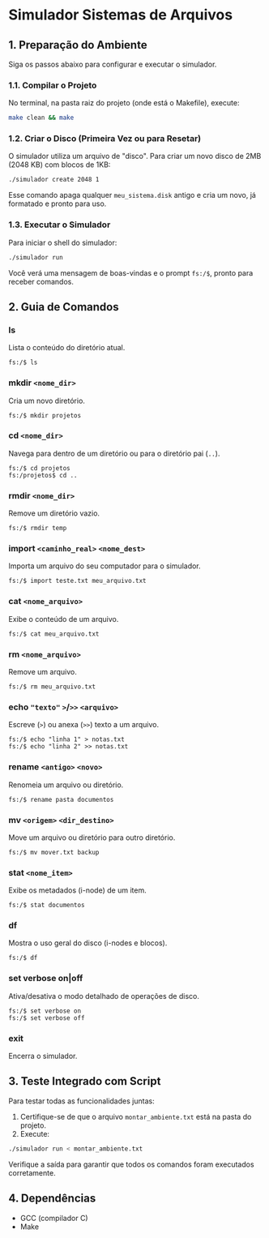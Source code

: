 # Simulador Sistemas de Arquivos

## 1. Preparação do Ambiente

Siga os passos abaixo para configurar e executar o simulador.

### 1.1. Compilar o Projeto

No terminal, na pasta raiz do projeto (onde está o Makefile), execute:

```bash
make clean && make
```

### 1.2. Criar o Disco (Primeira Vez ou para Resetar)

O simulador utiliza um arquivo de "disco". Para criar um novo disco de 2MB (2048 KB) com blocos de 1KB:

```bash
./simulador create 2048 1
```

Esse comando apaga qualquer `meu_sistema.disk` antigo e cria um novo, já formatado e pronto para uso.

### 1.3. Executar o Simulador

Para iniciar o shell do simulador:

```bash
./simulador run
```

Você verá uma mensagem de boas-vindas e o prompt `fs:/$`, pronto para receber comandos.


## 2. Guia de Comandos

### ls

Lista o conteúdo do diretório atual.

```shell
fs:/$ ls
```

### mkdir `<nome_dir>`

Cria um novo diretório.

```shell
fs:/$ mkdir projetos
```

### cd `<nome_dir>`

Navega para dentro de um diretório ou para o diretório pai (`..`).

```shell
fs:/$ cd projetos
fs:/projetos$ cd ..
```

### rmdir `<nome_dir>`

Remove um diretório vazio.

```shell
fs:/$ rmdir temp
```

### import `<caminho_real>` `<nome_dest>`

Importa um arquivo do seu computador para o simulador.

```shell
fs:/$ import teste.txt meu_arquivo.txt
```

### cat `<nome_arquivo>`

Exibe o conteúdo de um arquivo.

```shell
fs:/$ cat meu_arquivo.txt
```

### rm `<nome_arquivo>`

Remove um arquivo.

```shell
fs:/$ rm meu_arquivo.txt
```

### echo `"texto"` `>`/`>>` `<arquivo>`

Escreve (`>`) ou anexa (`>>`) texto a um arquivo.

```shell
fs:/$ echo "linha 1" > notas.txt
fs:/$ echo "linha 2" >> notas.txt
```

### rename `<antigo>` `<novo>`

Renomeia um arquivo ou diretório.

```shell
fs:/$ rename pasta documentos
```

### mv `<origem>` `<dir_destino>`

Move um arquivo ou diretório para outro diretório.

```shell
fs:/$ mv mover.txt backup
```

### stat `<nome_item>`

Exibe os metadados (i-node) de um item.

```shell
fs:/$ stat documentos
```

### df

Mostra o uso geral do disco (i-nodes e blocos).

```shell
fs:/$ df
```

### set verbose on|off

Ativa/desativa o modo detalhado de operações de disco.

```shell
fs:/$ set verbose on
fs:/$ set verbose off
```

### exit

Encerra o simulador.


## 3. Teste Integrado com Script

Para testar todas as funcionalidades juntas:

1. Certifique-se de que o arquivo `montar_ambiente.txt` está na pasta do projeto.
2. Execute:

```bash
./simulador run < montar_ambiente.txt
```

Verifique a saída para garantir que todos os comandos foram executados corretamente.


## 4. Dependências

- GCC (compilador C)
- Make

